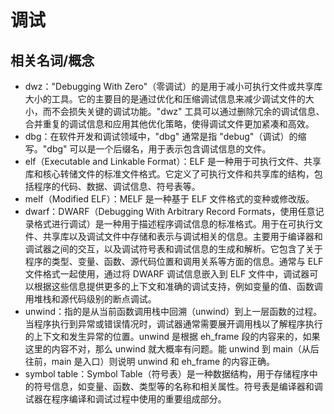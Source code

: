 # 调试

## 相关名词/概念

- dwz："Debugging With Zero"（零调试）的是用于减小可执行文件或共享库大小的工具。它的主要目的是通过优化和压缩调试信息来减少调试文件的大小，而不会损失关键的调试功能。"dwz" 工具可以通过删除冗余的调试信息、合并重复的调试信息和应用其他优化策略，使得调试文件更加紧凑和高效。
- dbg：在软件开发和调试领域中，"dbg" 通常是指 "debug"（调试）的缩写。"dbg" 可以是一个后缀名，用于表示包含调试信息的文件。
- elf（Executable and Linkable Format）：ELF 是一种用于可执行文件、共享库和核心转储文件的标准文件格式。它定义了可执行文件和共享库的结构，包括程序的代码、数据、调试信息、符号表等。
- melf（Modified ELF）：MELF 是一种基于 ELF 文件格式的变种或修改版。
- dwarf：DWARF（Debugging With Arbitrary Record Formats，使用任意记录格式进行调试）是一种用于描述程序调试信息的标准格式。用于在可执行文件、共享库以及调试文件中存储和表示与调试相关的信息。主要用于编译器和调试器之间的交互，以及调试符号表和调试信息的生成和解析。它包含了关于程序的类型、变量、函数、源代码位置和调用关系等方面的信息。通常与 ELF 文件格式一起使用，通过将 DWARF 调试信息嵌入到 ELF 文件中，调试器可以根据这些信息提供更多的上下文和准确的调试支持，例如变量的值、函数调用堆栈和源代码级别的断点调试。
- unwind：指的是从当前函数调用栈中回溯（unwind）到上一层函数的过程。当程序执行到异常或错误情况时，调试器通常需要展开调用栈以了解程序执行的上下文和发生异常的位置。unwind 是根据 eh_frame 段的内容来的，如果这里的内容不对，那么 unwind 就大概率有问题。能 unwind 到 main（从后往前，main 是入口）则说明 unwind 和 eh_frame 的内容正确。
- symbol table：Symbol Table（符号表）是一种数据结构，用于存储程序中的符号信息，如变量、函数、类型等的名称和相关属性。符号表是编译器和调试器在程序编译和调试过程中使用的重要组成部分。
